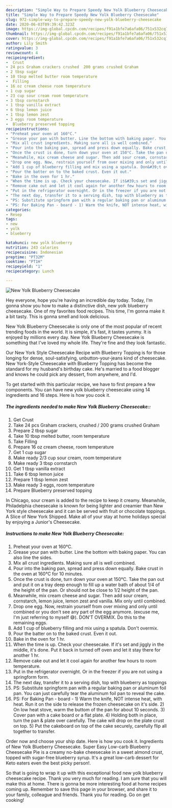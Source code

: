```yaml
---
description: "Simple Way to Prepare Speedy New Yolk Blueberry Cheesecake"
title: "Simple Way to Prepare Speedy New Yolk Blueberry Cheesecake"
slug: 972-simple-way-to-prepare-speedy-new-yolk-blueberry-cheesecake
date: 2020-06-03T09:39:42.323Z
image: https://img-global.cpcdn.com/recipes/f91a1bfe7a6afa06/751x532cq70/new-yolk-blueberry-cheesecake-recipe-main-photo.jpg
thumbnail: https://img-global.cpcdn.com/recipes/f91a1bfe7a6afa06/751x532cq70/new-yolk-blueberry-cheesecake-recipe-main-photo.jpg
cover: https://img-global.cpcdn.com/recipes/f91a1bfe7a6afa06/751x532cq70/new-yolk-blueberry-cheesecake-recipe-main-photo.jpg
author: Lily Smith
ratingvalue: 3
reviewcount: 4
recipeingredient:
-  Crust
- 24 pcs Graham crackers crushed  200 grams crushed Graham
- 2 tbsp sugar
- 10 tbsp melted butter room temperature
-  Filling
- 16 oz cream cheese room temperature
- 1 cup sugar
- 23 cup sour cream room temperature
- 3 tbsp cornstarch
- 1 tbsp vanilla extract
- 6 tbsp lemon juice
- 1 tbsp lemon zest
- 3 eggs room temperature
-  Blueberry preserved topping
recipeinstructions:
- "Preheat your oven at 160°C."
- "Grease your pan with butter. Line the bottom with baking paper. You can also line the sides."
- "Mix all crust ingredients. Making sure all is well combined."
- "Pour into the baking pan, spread and press down equally. Bake crust in the oven at 160°C for 10 minutes."
- "Once the crust is done, turn down your oven at 150°C. Take the pan out and put it on a tray deep enough to fill up a water bath of about 1/4 of the height of the pan. Or should not be close to 1/2 height of the pan."
- "Meanwhile, mix cream cheese and sugar. Then add sour cream, cornstarch, lemon juice, lemon zest and vanilla. Mix only until combined."
- "Drop one egg. Now, restrain yourself from over mixing and only until combined or you don&#39;t see any part of the egg anymore. (excuse me, I&#39;m just referring to myself 😅). DON&#39;T OVERMIX. Do this to the remaining eggs."
- "Add 1 cup of blueberry filling and mix using a spatula. Don&#39;t overmix."
- "Pour the batter on to the baked crust. Even it out."
- "Bake in the oven for 1 hr."
- "When the time is up. Check your cheesecake. If it&#39;s set and jiggly in the middle, it&#39;s done. Put it back in turned off oven and let it stay there for another 1 hr."
- "Remove cake out and let it cool again for another few hours to room temperature."
- "Put in the refrigerator overnight. Or in the freezer if you are not using a springform form."
- "The next day, transfer it to a serving dish, top with blueberry as toppings"
- "PS: Substitute springform pan with a regular baking pan or aluminum foil pan. You can just carefully tear the aluminum foil pan to reveal the cake."
- "PS: For Baking Pan - board - 1) Warm the knife, NOT intense heat, with heat. Run it on the side to release the frozen cheesecake on it&#39;s side. 2) On low heat stove, warm the buttom of the pan for about 10 seconds. 3) Cover pan with a cake board or a flat plate. 4) Holding both in place, turn the pan &amp; plate over carefully. The cake will drop on the plate crust on top. 5) Put the cakeboard on top of the cake securely, carefully flip all together to transfer."
categories:
- Resep
tags:
- new
- yolk
- blueberry

katakunci: new yolk blueberry
nutrition: 243 calories
recipecuisine: Indonesian
preptime: "PT32M"
cooktime: "PT1H"
recipeyield: "1"
recipecategory: Lunch

---
```



![New Yolk Blueberry Cheesecake](https://img-global.cpcdn.com/recipes/f91a1bfe7a6afa06/751x532cq70/new-yolk-blueberry-cheesecake-recipe-main-photo.jpg)

Hey everyone, hope you're having an incredible day today. Today, I'm gonna show you how to make a distinctive dish, new yolk blueberry cheesecake. One of my favorites food recipes. This time, I'm gonna make it a bit tasty. This is gonna smell and look delicious.

New Yolk Blueberry Cheesecake is only one of the most popular of recent trending foods in the world. It is simple, it's fast, it tastes yummy. It is enjoyed by millions every day. New Yolk Blueberry Cheesecake is something that I've loved my whole life. They're fine and they look fantastic.

Our New York Style Cheesecake Recipe with Blueberry Topping is for those longing for dense, soul-satisfying, unbutton-your-jeans kind of cheesecake. New York-Style Cheesecake with Blueberry Topping has become the standard for my husband&#39;s birthday cake. He&#39;s married to a food blogger and knows he could pick any dessert, from anywhere, and I&#39;d.


To get started with this particular recipe, we have to first prepare a few components. You can have new yolk blueberry cheesecake using 14 ingredients and 16 steps. Here is how you cook it.

##### The ingredients needed to make New Yolk Blueberry Cheesecake::

1. Get  Crust
1. Take 24 pcs Graham crackers, crushed / 200 grams crushed Graham
1. Prepare 2 tbsp sugar
1. Take 10 tbsp melted butter, room temperature
1. Take  Filling
1. Prepare 16 oz cream cheese, room temperature
1. Get 1 cup sugar
1. Make ready 2/3 cup sour cream, room temperature
1. Make ready 3 tbsp cornstarch
1. Get 1 tbsp vanilla extract
1. Take 6 tbsp lemon juice
1. Prepare 1 tbsp lemon zest
1. Make ready 3 eggs, room temperature
1. Prepare  Blueberry preserved topping


In Chicago, sour cream is added to the recipe to keep it creamy. Meanwhile, Philadelphia cheesecake is known for being lighter and creamier than New York style cheesecake and it can be served with fruit or chocolate toppings. A Slice of New York Shipped. Make all of your stay at home holidays special by enjoying a Junior&#39;s Cheesecake. 

##### Instructions to make New Yolk Blueberry Cheesecake:

1. Preheat your oven at 160°C.
1. Grease your pan with butter. Line the bottom with baking paper. You can also line the sides.
1. Mix all crust ingredients. Making sure all is well combined.
1. Pour into the baking pan, spread and press down equally. Bake crust in the oven at 160°C for 10 minutes.
1. Once the crust is done, turn down your oven at 150°C. Take the pan out and put it on a tray deep enough to fill up a water bath of about 1/4 of the height of the pan. Or should not be close to 1/2 height of the pan.
1. Meanwhile, mix cream cheese and sugar. Then add sour cream, cornstarch, lemon juice, lemon zest and vanilla. Mix only until combined.
1. Drop one egg. Now, restrain yourself from over mixing and only until combined or you don&#39;t see any part of the egg anymore. (excuse me, I&#39;m just referring to myself 😅). DON&#39;T OVERMIX. Do this to the remaining eggs.
1. Add 1 cup of blueberry filling and mix using a spatula. Don&#39;t overmix.
1. Pour the batter on to the baked crust. Even it out.
1. Bake in the oven for 1 hr.
1. When the time is up. Check your cheesecake. If it&#39;s set and jiggly in the middle, it&#39;s done. Put it back in turned off oven and let it stay there for another 1 hr.
1. Remove cake out and let it cool again for another few hours to room temperature.
1. Put in the refrigerator overnight. Or in the freezer if you are not using a springform form.
1. The next day, transfer it to a serving dish, top with blueberry as toppings
1. PS: Substitute springform pan with a regular baking pan or aluminum foil pan. You can just carefully tear the aluminum foil pan to reveal the cake.
1. PS: For Baking Pan - board - 1) Warm the knife, NOT intense heat, with heat. Run it on the side to release the frozen cheesecake on it&#39;s side. 2) On low heat stove, warm the buttom of the pan for about 10 seconds. 3) Cover pan with a cake board or a flat plate. 4) Holding both in place, turn the pan &amp; plate over carefully. The cake will drop on the plate crust on top. 5) Put the cakeboard on top of the cake securely, carefully flip all together to transfer.


Order now and choose your ship date. Here is how you cook it. Ingredients of New Yolk Blueberry Cheesecake. Super Easy Low-carb Blueberry Cheesecake Pie is a creamy no-bake cheesecake in a sweet almond crust, topped with sugar-free blueberry syrup. It&#39;s a great low-carb dessert for Keto eaters even the best picky person!. 

So that is going to wrap it up with this exceptional food new yolk blueberry cheesecake recipe. Thank you very much for reading. I am sure that you will make this at home. There is gonna be more interesting food at home recipes coming up. Remember to save this page in your browser, and share it to your family, colleague and friends. Thank you for reading. Go on get cooking!
